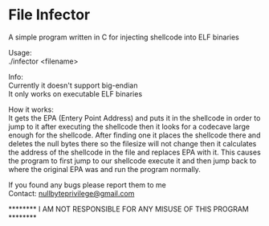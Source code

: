 # File Infector
A simple program written in C for injecting shellcode into ELF binaries<br>

Usage:<br>
  ./infector \<filename\>
  
Info:<br>
  Currently it doesn't support big-endian<br>
  It only works on executable ELF binaries

How it works:<br>
  It gets the EPA (Entery Point Address) and puts it in the shellcode in order to jump to it after executing the shellcode then it
  looks for a codecave large enough for the shellcode. After finding one it places the shellcode there and deletes the null bytes
  there so the filesize will not change then it calculates the address of the shellcode in the file and replaces EPA with it.
  This causes the program to first jump to our shellcode execute it and then jump back to where the original EPA was and run the
  program normally.

If you found any bugs please report them to me<br>
Contact: nullbyteprivilege@gmail.com

******** I AM NOT RESPONSIBLE FOR ANY MISUSE OF THIS PROGRAM ********
